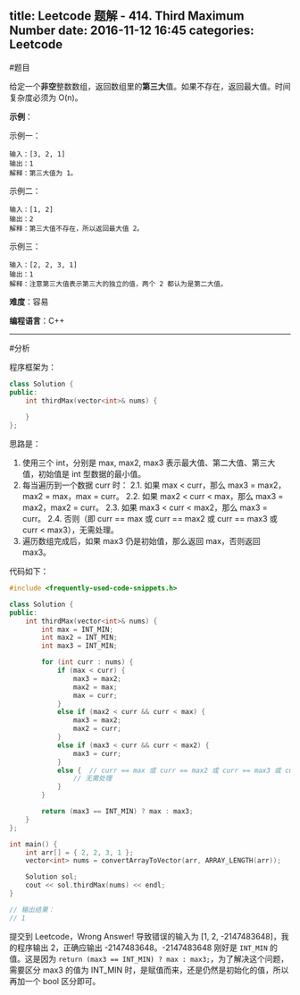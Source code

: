 title: Leetcode 题解 - 414. Third Maximum Number
date: 2016-11-12 16:45
categories: Leetcode
---

#题目

给定一个**非空**整数数组，返回数组里的**第三大**值。如果不存在，返回最大值。时间复杂度必须为 O(n)。

<!-- more -->

**示例**：

示例一：

    输入：[3, 2, 1]
    输出：1
    解释：第三大值为 1。

示例二：

    输入：[1, 2]
    输出：2
    解释：第三大值不存在，所以返回最大值 2。

示例三：

    输入：[2, 2, 3, 1]
    输出：1
    解释：注意第三大值表示第三大的独立的值，两个 2 都认为是第二大值。

**难度**：容易

**编程语言**：C++

---

#分析

程序框架为：

```cpp
class Solution {
public:
    int thirdMax(vector<int>& nums) {
        
    }
};
```

思路是：

1. 使用三个 int，分别是 max, max2, max3 表示最大值、第二大值、第三大值，初始值是 int 型数据的最小值。
2. 每当遍历到一个数据 curr 时：
    2.1. 如果 max < curr，那么 max3 = max2，max2 = max，max = curr。
    2.2. 如果 max2 < curr < max，那么 max3 = max2，max2 = curr。
    2.3. 如果 max3 < curr < max2，那么 max3 = curr。
    2.4. 否则（即 curr == max 或 curr == max2 或 curr == max3 或 curr < max3），无需处理。
3. 遍历数组完成后，如果 max3 仍是初始值，那么返回 max，否则返回 max3。

代码如下：

```cpp
#include <frequently-used-code-snippets.h>

class Solution {
public:
    int thirdMax(vector<int>& nums) {
        int max = INT_MIN;
        int max2 = INT_MIN;
        int max3 = INT_MIN;

        for (int curr : nums) {
            if (max < curr) {
                max3 = max2;
                max2 = max;
                max = curr;
            }
            else if (max2 < curr && curr < max) {
                max3 = max2;
                max2 = curr;
            }
            else if (max3 < curr && curr < max2) {
                max3 = curr;
            }
            else {  // curr == max 或 curr == max2 或 curr == max3 或 curr < max3
                // 无需处理
            }
        }

        return (max3 == INT_MIN) ? max : max3;
    }
};

int main() {
    int arr[] = { 2, 2, 3, 1 };
    vector<int> nums = convertArrayToVector(arr, ARRAY_LENGTH(arr));

    Solution sol;
    cout << sol.thirdMax(nums) << endl;
}

// 输出结果：
// 1
```

提交到 Leetcode，Wrong Answer! 导致错误的输入为 [1, 2, -2147483648]，我的程序输出 2，正确应输出 -2147483648。-2147483648 刚好是 `INT_MIN` 的值。这是因为 `return (max3 == INT_MIN) ? max : max3;`，为了解决这个问题，需要区分 max3 的值为 INT_MIN 时，是赋值而来，还是仍然是初始化的值，所以再加一个 bool 区分即可。

